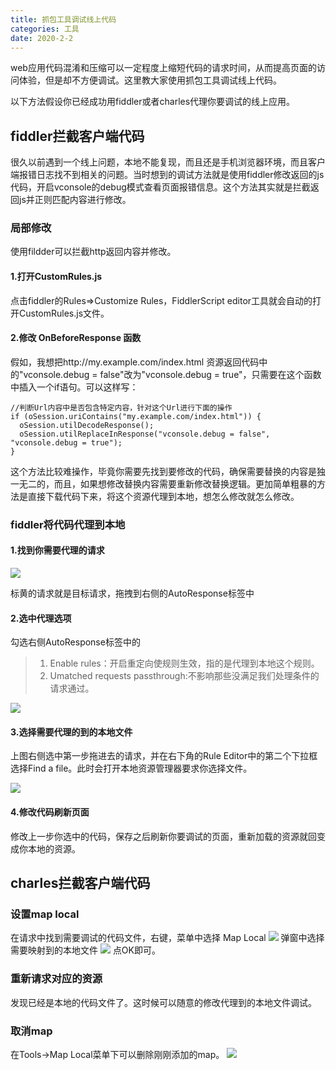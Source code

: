 ```yaml
---
title: 抓包工具调试线上代码
categories: 工具
date: 2020-2-2
---
```


web应用代码混淆和压缩可以一定程度上缩短代码的请求时间，从而提高页面的访问体验，但是却不方便调试。这里教大家使用抓包工具调试线上代码。

以下方法假设你已经成功用fiddler或者charles代理你要调试的线上应用。

## fiddler拦截客户端代码

很久以前遇到一个线上问题，本地不能复现，而且还是手机浏览器环境，而且客户端报错日志找不到相关的问题。当时想到的调试方法就是使用fiddler修改返回的js代码，开启vconsole的debug模式查看页面报错信息。这个方法其实就是拦截返回js并正则匹配内容进行修改。
### 局部修改

使用fildder可以拦截http返回内容并修改。

#### 1.打开CustomRules.js

点击fiddler的Rules=>Customize Rules，FiddlerScript editor工具就会自动的打开CustomRules.js文件。

#### 2.修改 OnBeforeResponse 函数

假如，我想把http://my.example.com/index.html 资源返回代码中的"vconsole.debug = false"改为"vconsole.debug = true"，只需要在这个函数中插入一个if语句。可以这样写：
```
//判断Url内容中是否包含特定内容，针对这个Url进行下面的操作
if (oSession.uriContains("my.example.com/index.html")) { 
  oSession.utilDecodeResponse();
  oSession.utilReplaceInResponse("vconsole.debug = false", "vconsole.debug = true");
} 
```
  
这个方法比较难操作，毕竟你需要先找到要修改的代码，确保需要替换的内容是独一无二的，而且，如果想修改替换内容需要重新修改替换逻辑。更加简单粗暴的方法是直接下载代码下来，将这个资源代理到本地，想怎么修改就怎么修改。

###  fiddler将代码代理到本地

#### 1.找到你需要代理的请求
![](/images/2019060101.jpeg)

标黄的请求就是目标请求，拖拽到右侧的AutoResponse标签中

#### 2.选中代理选项

勾选右侧AutoResponse标签中的

> 1. Enable rules：开启重定向使规则生效，指的是代理到本地这个规则。
> 2. Umatched requests passthrough:不影响那些没满足我们处理条件的请求通过。

![](/images/2019060102.png)

#### 3.选择需要代理的到的本地文件

上图右侧选中第一步拖进去的请求，并在右下角的Rule Editor中的第二个下拉框选择Find a file。此时会打开本地资源管理器要求你选择文件。

![](/images/2019060103.png)

#### 4.修改代码刷新页面

修改上一步你选中的代码，保存之后刷新你要调试的页面，重新加载的资源就回变成你本地的资源。

## charles拦截客户端代码

### 设置map local

在请求中找到需要调试的代码文件，右键，菜单中选择 Map Local
![](/images/2019060501.png)
弹窗中选择需要映射到的本地文件
![](/images/2019060502.png)
点OK即可。
### 重新请求对应的资源
发现已经是本地的代码文件了。这时候可以随意的修改代理到的本地文件调试。

### 取消map
在Tools->Map Local菜单下可以删除刚刚添加的map。
![](/images/2019060503.png)


